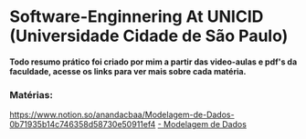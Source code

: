# Software-Enginnering  At UNICID (Universidade Cidade de São Paulo)
#### Todo resumo prático foi criado por mim a partir das video-aulas e pdf's da faculdade, acesse os links para ver mais sobre cada matéria. 

### Matérias:
<https://www.notion.so/anandacbaa/Modelagem-de-Dados-0b71935b14c746358d58730e50911ef4>
<a href="https://www.notion.so/anandacbaa/Modelagem-de-Dados-0b71935b14c746358d58730e50911ef4" target="_blank">- Modelagem de Dados</a>
